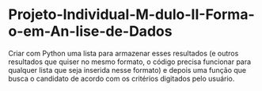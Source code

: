 # Projeto-Individual-M-dulo-II-Forma-o-em-An-lise-de-Dados
Criar com Python uma lista para armazenar esses resultados (e outros resultados que quiser no mesmo formato, o código precisa funcionar para qualquer lista que seja inserida nesse formato) e depois uma função que busca o candidato de acordo com os critérios digitados pelo usuário.
